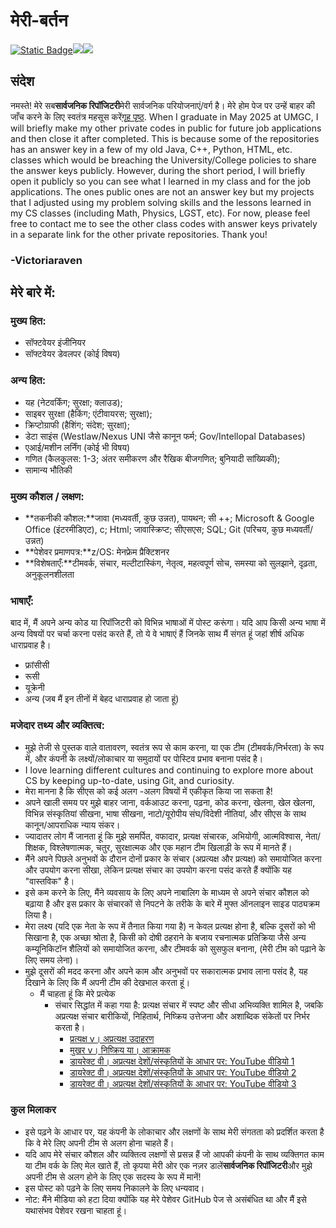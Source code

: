 # मेरी-बर्तन

[![Static Badge](https://img.shields.io/badge/language-French-blue)](https://github.com/[user]/[repository])[![](your-img-src)](your-link-here)[![](your-img-src)](your-link-here)

## संदेश

नमस्ते! मेरे सब**सार्वजनिक रिपॉजिटरी**मेरी सार्वजनिक परियोजनाएं/वर्ग है। मेरे होम पेज पर उन्हें बाहर की जाँच करने के लिए स्वतंत्र महसूस करें[गृह पृष्ठ](https://github.com/VictoriaRaven?tab=repositories). When I graduate in May 2025 at UMGC, I will briefly make my other private codes in public for future job applications and then close it after completed. This is because some of the repositories has an answer key in a few of my old Java, C++, Python, HTML, etc. classes which would be breaching the University/College policies to share the answer keys publicly. However, during the short period, I will briefly open it publicly so you can see what I learned in my class and for the job applications. The ones public ones are not an answer key but my projects that I adjusted using my problem solving skills and the lessons learned in my CS classes (including Math, Physics, LGST, etc). For now, please feel free to contact me to see the other class codes with answer keys privately in a separate link for the other private repositories. Thank you!

### -Victoriaraven

## मेरे बारे में:

### मुख्य हित:

-   सॉफ्टवेयर इंजीनियर
-   सॉफ्टवेयर डेवलपर (कोई विषय)

### अन्य हित:

-   यह (नेटवर्किंग; सुरक्षा; क्लाउड);
-   साइबर सुरक्षा (हैकिंग; एंटीवायरस; सुरक्षा);
-   क्रिप्टोग्राफी (हैशिंग; संदेश; सुरक्षा);
-   डेटा साइंस (Westlaw/Nexus UNI जैसे कानून फर्म; Gov/Intellopal Databases)
-   एआई/मशीन लर्निंग (कोई भी विषय)
-   गणित (कैलकुलस: 1-3; अंतर समीकरण और रैखिक बीजगणित; बुनियादी सांख्यिकी);
-   सामान्य भौतिकी

### मुख्य कौशल / लक्षण:

-   **तकनीकी कौशल:**जावा (मध्यवर्ती, कुछ उन्नत), पायथन; सी ++; Microsoft & Google Office (इंटरमीडिएट), c; Html; जावास्क्रिप्ट;
    सीएसएस; SQL; Git (परिचय, कुछ मध्यवर्ती/उन्नत)
-   **पेशेवर प्रमाणपत्र:**z/OS: मेनफ्रेम प्रैक्टिशनर
-   **विशेषताएँ:**टीमवर्क, संचार, मल्टीटास्किंग, नेतृत्व, महत्वपूर्ण सोच, समस्या को सुलझाने, दृढ़ता, अनुकूलनशीलता

### भाषाएँ:

बाद में, मैं अपने अन्य कोड या रिपॉजिटरी को विभिन्न भाषाओं में पोस्ट करूंगा। यदि आप किसी अन्य भाषा में अन्य विषयों पर चर्चा करना पसंद करते हैं, तो ये वे भाषाएं हैं जिनके साथ मैं संगत हूं जहां शीर्ष अधिक धाराप्रवाह है।

-   फ्रांसीसी
-   रूसी
-   यूक्रेनी
-   अन्य (जब मैं इन तीनों में बेहद धाराप्रवाह हो जाता हूं)

### मजेदार तथ्य और व्यक्तित्व:

-   मुझे तेजी से पुस्तक वाले वातावरण, स्वतंत्र रूप से काम करना, या एक टीम (टीमवर्क/निर्भरता) के रूप में, और कंपनी के लक्ष्यों/लोकाचार या समुदायों पर पोस्टिव प्रभाव बनाना पसंद है।
-   I love learning different cultures and continuing to explore more about CS by keeping up-to-date, using Git, and curiosity.
-   मेरा मानना ​​है कि सीएस को कई अलग -अलग विषयों में एकीकृत किया जा सकता है!
-   अपने खाली समय पर मुझे बाहर जाना, वर्कआउट करना, पढ़ना, कोड करना, खेलना, खेल खेलना, विभिन्न संस्कृतियां सीखना, भाषा सीखना, नाटो/यूरोपीय संघ/विदेशी नीतियां, और सीएस के साथ कानून/आपराधिक न्याय संकर।
-   ज्यादातर लोग मैं जानता हूं कि मुझे समर्पित, वफादार, प्रत्यक्ष संचारक, अभियोगी, आत्मविश्वास, नेता/शिक्षक, विश्लेषणात्मक, चतुर, सुरक्षात्मक और एक महान टीम खिलाड़ी के रूप में मानते हैं।
-   मैंने अपने पिछले अनुभवों के दौरान दोनों प्रकार के संचार (अप्रत्यक्ष और प्रत्यक्ष) को समायोजित करना और उपयोग करना सीखा, लेकिन प्रत्यक्ष संचार का उपयोग करना पसंद करते हैं क्योंकि यह "वास्तविक" है।
-   इसे कम करने के लिए, मैंने व्यवसाय के लिए अपने नाबालिग के माध्यम से अपने संचार कौशल को बढ़ाया है और इस प्रकार के संचारकों से निपटने के तरीके के बारे में मुफ्त ऑनलाइन साइड पाठ्यक्रम लिया है।
-   मेरा लक्ष्य (यदि एक नेता के रूप में तैनात किया गया है) न केवल प्रत्यक्ष होना है, बल्कि दूसरों को भी सिखाना है, एक अच्छा श्रोता है, किसी को दोषी ठहराने के बजाय रचनात्मक प्रतिक्रिया जैसे अन्य कम्यूनिकिटॉन शैलियों को समायोजित करना, और टीमवर्क को सुसफुल बनाना, (मेरी टीम को पढ़ाने के लिए समय लेना)।
-   मुझे दूसरों की मदद करना और अपने काम और अनुभवों पर सकारात्मक प्रभाव लाना पसंद है, यह दिखाने के लिए कि मैं अपनी टीम की देखभाल करता हूं।
    -   मैं चाहता हूं कि मेरे प्रत्येक
        -   संचार सिद्धांत में कहा गया है: प्रत्यक्ष संचार में स्पष्ट और सीधा अभिव्यक्ति शामिल है, जबकि अप्रत्यक्ष संचार बारीकियों, निहितार्थ, निष्क्रिय उत्तेजना और अशाब्दिक संकेतों पर निर्भर करता है।
            -   [प्रत्यक्ष v। अप्रत्यक्ष उदाहरण](https://www.indeed.com/career-advice/career-development/direct-communication)
            -   [मुखर v। निष्क्रिय या। आक्रामक](https://youtu.be/KmrokQdsjTA?feature=shared)
            -   [डायरेक्ट वी। अप्रत्यक्ष देशों/संस्कृतियों के आधार पर: YouTube वीडियो 1](https://youtu.be/0W9iLrfyq20?si=9dHIS2LGlFsGASew)
            -   [डायरेक्ट वी। अप्रत्यक्ष देशों/संस्कृतियों के आधार पर: YouTube वीडियो 2](https://youtu.be/ZjwiX6KNAHE?feature=shared&t=229)
            -   [डायरेक्ट वी। अप्रत्यक्ष देशों/संस्कृतियों के आधार पर: YouTube वीडियो 3](https://youtu.be/qKViQSnW-UA?si=fBhuKTvSY6Wy9VXX)

### कुल मिलाकर

-   इसे पढ़ने के आधार पर, यह कंपनी के लोकाचार और लक्षणों के साथ मेरी संगतता को प्रदर्शित करता है कि वे मेरे लिए अपनी टीम से अलग होना चाहते हैं।
-   यदि आप मेरे संचार कौशल और व्यक्तित्व लक्षणों से प्रसन्न हैं जो आपकी कंपनी के साथ व्यक्तिगत काम या टीम वर्क के लिए मेल खाते हैं, तो कृपया मेरी ओर एक नज़र डालें**सार्वजनिक रिपॉजिटरी**और मुझे अपनी टीम से अलग होने के लिए एक सदस्य के रूप में मानें!
-   इस पोस्ट को पढ़ने के लिए समय निकालने के लिए धन्यवाद।
-   नोट: मैंने मीडिया को हटा दिया क्योंकि यह मेरे पेशेवर GitHub पेज से असंबंधित था और मैं इसे यथासंभव पेशेवर रखना चाहता हूं।
